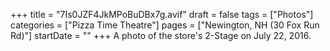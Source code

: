 +++
title = "7Is0JZF4JkMPoBuDBx7g.avif"
draft = false
tags = ["Photos"]
categories = ["Pizza Time Theatre"]
pages = ["Newington, NH (30 Fox Run Rd)"]
startDate = ""
+++
A photo of the store's 2-Stage on July 22, 2016.

